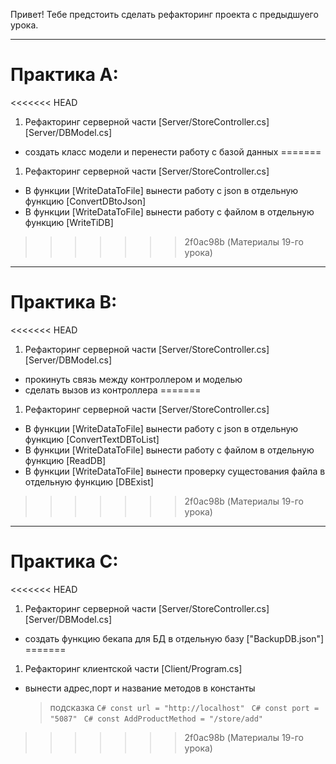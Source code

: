 Привет! Тебе предстоить сделать рефакторинг проекта с предыдшуего урока. 

---
# Практика А:

<<<<<<< HEAD
1. Рефакторинг серверной части [Server/StoreController.cs] [Server/DBModel.cs]
  -  создать класс модели и перенести работу с базой данных
=======
1. Рефакторинг серверной части [Server/StoreController.cs]
  -  В функции [WriteDataToFile] вынести работу с json в отдельную функцию    [ConvertDBtoJson]
  -  В функции [WriteDataToFile] вынести работу с файлом в отдельную функцию  [WriteTiDB]
>>>>>>> 2f0ac98b (Материалы 19-го урока)


---
# Практика В: 

<<<<<<< HEAD
1. Рефакторинг серверной части [Server/StoreController.cs] [Server/DBModel.cs]

  - прокинуть связь между контроллером и моделью
  - сделать вызов из контроллера
=======
1. Рефакторинг серверной части [Server/StoreController.cs]

  -  В функции [WriteDataToFile] вынести работу с json в отдельную функцию                [ConvertTextDBToList]
  -  В функции [WriteDataToFile] вынести работу с файлом в отдельную функцию              [ReadDB]
  -  В функции [WriteDataToFile] вынести проверку сущестования файла в отдельную функцию  [DBExist] 
>>>>>>> 2f0ac98b (Материалы 19-го урока)

---
# Практика C:

<<<<<<< HEAD
1.   Рефакторинг серверной части [Server/StoreController.cs] [Server/DBModel.cs]

- создать функцию бекапа для БД в отдельную базу ["BackupDB.json"]
=======
1.   Рефакторинг клиентской части [Client/Program.cs]
  - вынести адрес,порт и название методов в константы
    > подсказка
      ```C# const url = "http://localhost" ```
      ```C# const port = "5087" ``` 
      ```C# const AddProductMethod = "/store/add" ```
>>>>>>> 2f0ac98b (Материалы 19-го урока)
